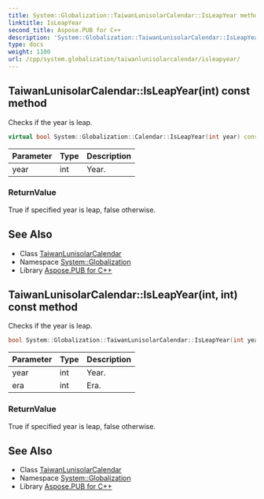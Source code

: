 ```yaml
---
title: System::Globalization::TaiwanLunisolarCalendar::IsLeapYear method
linktitle: IsLeapYear
second_title: Aspose.PUB for C++
description: 'System::Globalization::TaiwanLunisolarCalendar::IsLeapYear method. Checks if the year is leap in C++.'
type: docs
weight: 1100
url: /cpp/system.globalization/taiwanlunisolarcalendar/isleapyear/
---
```

## TaiwanLunisolarCalendar::IsLeapYear(int) const method


Checks if the year is leap.

```cpp
virtual bool System::Globalization::Calendar::IsLeapYear(int year) const
```


| Parameter | Type | Description |
| --- | --- | --- |
| year | int | Year. |

### ReturnValue

True if specified year is leap, false otherwise.

## See Also

* Class [TaiwanLunisolarCalendar](../)
* Namespace [System::Globalization](../../)
* Library [Aspose.PUB for C++](../../../)
## TaiwanLunisolarCalendar::IsLeapYear(int, int) const method


Checks if the year is leap.

```cpp
bool System::Globalization::TaiwanLunisolarCalendar::IsLeapYear(int year, int era) const override
```


| Parameter | Type | Description |
| --- | --- | --- |
| year | int | Year. |
| era | int | Era. |

### ReturnValue

True if specified year is leap, false otherwise.

## See Also

* Class [TaiwanLunisolarCalendar](../)
* Namespace [System::Globalization](../../)
* Library [Aspose.PUB for C++](../../../)
